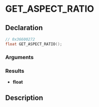 # GET_ASPECT_RATIO

## Declaration
```cpp
// 0x36600272
float GET_ASPECT_RATIO();
```

### Arguments

### Results
- **float**

## Description
